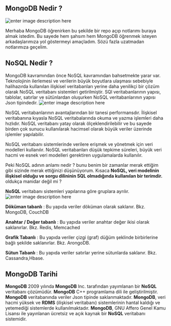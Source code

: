 ## MongoDB Nedir ?

![enter image description here](https://nakedsecurity.sophos.com/wp-content/uploads/sites/2/2017/01/mongodb.png?w=775)

Merhaba MongoDB öğrenirken bu şekilde bir repo açıp notlarımı buraya almak istedim. Bu sayede hem şahsım hem MongoDB öğrenmek isteyen arkadaşlarımıza yol göstermeyi amaçladım. Sözü fazla uzatmadan notlarımıza geçelim.

## NoSQL Nedir ?
MongoDB kavramından önce NoSQL kavramından bahsetmekte yarar var. Teknolojinin ilerlemesi ve verilerin büyük boyutlara ulaşması sebebiyle halihazırda kullanılan ilişkisel veritabanları yerine daha yenilikçi bir çözüm olarak NoSQL veritabanı sistemleri getirilmiştir. SQl veritabanlarının yapısı, tablolar, satırlar ve sütünlardan oluşurken NoSQL veritabanlarının yapısı Json tipindedir.
![enter image description here](https://omerdemirarslan.com/wp-content/uploads/2020/03/MONGODBSQLFARK.jpg)

NoSQL veritabanlarının avantajlarından bir tanesi performansdır. İlişkisel veritabanına kıyasla NoSQL veritabalarında okuma ve yazma işlemleri daha hızlıdır. NoSQL veritabanı yatay olarak ölçeklendirilebilir ve bu sayede birden çok sunucu kullanılarak hacimsel olarak büyük veriler üzerinde işlemler yapılabilir.

NoSQL veritabanı sistemlerinde verilere erişmek ve yönetmek için veri modelleri kullanılır. NoSQL veritabanları düşük tepkime süreleri, büyük veri hacmi ve esnek veri modelleri gerektiren uygulamalarda kullanılır.

Peki NoSQL adının anlamı nedir ? bunu benim bir zamanlar merak ettiğim gibi sizinde merak ettiğinizi düşünüyorum. Kısaca **NoSQL, veri modelinin ilişkisel olduğu ve sorgu dilininin SQL olmadığında kullanılan bir terimdir.** oldukça manidar değil mi ?

**NoSQL** veritabanı sistemleri yapılarına göre gruplara ayrılır.
![enter image description here](https://dist.neo4j.com/wp-content/uploads/20181127035440/nosql-database-technologies-quadrant.png)

**Döküman tabanlı** : Bu yapıda veriler döküman olarak saklanır. Bkz. MongoDB, CouchDB

**Anahtar / Değer tabanlı** : Bu yapıda veriler anahtar değer ikisi olarak saklanırlar. Bkz. Redis, Memcached

**Grafik Tabanlı** : Bu yapıda veriler çizgi (graf) düğüm şeklinde birbirlerine bağlı şekilde saklanırlar. Bkz. ArongoDB.

**Sütun Tabanlı** : Bu yapıda veriler satırlar yerine sütunlarda saklanır. Bkz. Cassandra,Hbase.


## MongoDB Tarihi

**MongoDB** 2009 yılında **MongoDB** Inc. tarafından yayımlanan bir **NoSQL** veritabanı çözümüdür. **MongoDB** C++ programlama dili ile geliştirilmiştir.  **MongoDB** veritabanında veriler Json tipinde saklanmaktadır. **MongoDB**, veri hacmi yüksek ve **RDMS** (ilişkisel veritabanı) sistemlerinin hantal kaldığı ve yetemediği sistemlerde kullanılmaktadır. **MongoDB**, GNU Affero Genel Kamu Lisansı ile yayınlanan ücretsiz ve açık kaynak bir **NoSQL** veritabanı sistemidir.
